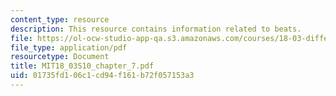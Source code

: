 ```yaml
---
content_type: resource
description: This resource contains information related to beats.
file: https://ol-ocw-studio-app-qa.s3.amazonaws.com/courses/18-03-differential-equations-spring-2010/01735fd106c1cd94f161b72f057153a3_MIT18_03S10_chapter_7.pdf
file_type: application/pdf
resourcetype: Document
title: MIT18_03S10_chapter_7.pdf
uid: 01735fd1-06c1-cd94-f161-b72f057153a3
---
```

